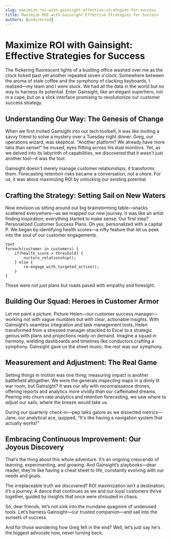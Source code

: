 ```yaml
---
slug: maximize-roi-with-gainsight-effective-strategies-for-success
title: Maximize ROI with Gainsight Effective Strategies for Success
authors: [undirected]
---
```


# Maximize ROI with Gainsight: Effective Strategies for Success

The flickering fluorescent lights of a bustling office washed over me as the clock ticked past yet another repeated seven o'clock. Somewhere between the aroma of stale coffee and the symphony of clacking keyboards, I realized—my team and I were stuck. We had all the data in the world but no way to harness its potential. Enter Gainsight, like an elegant superhero, not in a cape, but on a slick interface promising to revolutionize our customer success strategy.

## Understanding Our Way: The Genesis of Change

When we first invited Gainsight into our tech toolbelt, it was like inviting a savvy friend to solve a mystery over a Tuesday night dinner. Greg, our operations wizard, was skeptical. "Another platform? We already have more tabs than sense!" he mused, eyes flitting across his dual monitors. Yet, as we delved into its labyrinth of capabilities, we discovered that it wasn't just another tool—it was *the* tool. 

Gainsight doesn't merely manage customer relationships; it transforms them. Forecasting retention risks became a conversation, not a chore. For us, it was about maximizing ROI by unlocking our existing potential. 

## Crafting the Strategy: Setting Sail on New Waters

Now envision us sitting around our big brainstorming table—snacks scattered everywhere—as we mapped our new journey. It was like an artist finding inspiration; everything started to make sense. Our first step? Personalized Customer Success Plans. Oh yes, personalized with a capital P. We began by identifying health scores—a nifty feature that let us peek into the soul of our customer engagements. 

```Mini-script for success:
text
foreach(customer in customers) {
    if(health_score > threshold) {
        nurture_relationship();
    } else {
        re-engage_with_targeted_action();
    }
}
```

These were not just plans but roads paved with empathy and foresight.

## Building Our Squad: Heroes in Customer Armor

Let me paint a picture. Picture Helen—our customer success manager—working not with vague mumbles but with clear, actionable insights. With Gainsight’s seamless integration and task management tools, Helen transformed from a stressed manager shackled to Excel to a strategic genius with plans and projections ready on demand. Imagine a squad in harmony, wielding dashboards and timelines like conductors crafting a symphony. Gainsight gave us the sheet music; the rest was our symphony.

## Measurement and Adjustment: The Real Game

Setting things in motion was one thing; measuring impact is another battlefield altogether. We were the generals inspecting maps in a dimly lit war room, but Gainsight? It was our ally with reconnaissance drones, offering reports and analytics more vividly than our caffeinated dreams. Peering into churn rate analytics and retention forecasting, we saw where to adjust our sails, where the breeze would take us. 

During our quarterly check-in—pep talks galore as we dissected metrics—Jane, our analytical ace, quipped, “It's like having a navigation system that actually works!”

## Embracing Continuous Improvement: Our Joyous Discovery

That’s the thing about this whole adventure. It’s an ongoing crescendo of learning, experimenting, and growing. And Gainsight’s playbooks—dear reader, they’re like having a cheat sheet to life, constantly evolving with our needs and goals. 

The irreplaceable truth we discovered? ROI maximization isn’t a destination; it’s a journey. A dance that continues as we and our loyal customers thrive together, guided by insights that once were shrouded in chaos.

So, dear friends, let’s not sink into the mundane quagmire of underused tools. Let’s harness Gainsight—our trusted companion—and sail into the sunsets of success.

And for those wondering how Greg felt in the end? Well, let’s just say he's the biggest advocate now, never turning back.